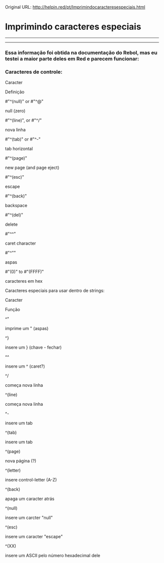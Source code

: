 Original URL: <http://helpin.red/pt/Imprimindocaracteresespeciais.html>

# Imprimindo caracteres especiais

* * *

* * *

### Essa informação foi obtida na documentação do Rebol, mas eu testei a maior parte deles em Red e parecem funcionar:

### Caracteres de controle:

Caracter

Definição

#"^(null)" or #"^@"

null (zero)

#"^(line)", or #"^/"

nova linha

#"^(tab)" or #"^-"

tab horizontal

#"^(page)"

new page (and page eject)

#"^(esc)"

escape

#"^(back)"

backspace

#"^(del)"

delete

#"^^"

caret character

#"^""

aspas

#"(0)" to #"(FFFF)"

caracteres em hex

Caracteres especiais para usar dentro de strings:

Caracter

Função

^"

imprime um " (aspas)

^}

insere um } (chave - fechar)

^^

insere um ^ (caret?)

^/

começa nova linha

^(line)

começa nova linha

^-

insere um tab

^(tab)

insere um tab

^(page)

nova página (?)

^(letter)

insere control-letter (A-Z)

^(back)

apaga um caracter atrás

^(null)

insere um carcter "null"

^(esc)

insere um caracter "escape"

^(XX)

insere um ASCII pelo número hexadecimal dele
